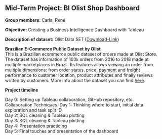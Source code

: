 ##  Mid-Term Project: BI Olist Shop Dashboard 

<b>Group members:</b> Carla, René

<b>Objective:</b> Creating a Business Intelligence Dashboard with Tableau

<b>Description of dataset:</b> Olist Data SET ([Download-Link](https://drive.google.com/file/d/1lhEmdJPPKVq7xyyTc6db0tekOsYmmONJ/view?usp=sharing]))

<b>Brazilian E-Commerce Public Dataset by Olist</b><br>
This is a Brazilian ecommerce public dataset of orders made at Olist Store. The dataset has information of 100k orders from 2016 to 2018 made at multiple marketplaces in Brazil. Its features allows viewing an order from multiple dimensions: from order status, price, payment and freight performance to customer location, product attributes and finally reviews written by customers. More info about the dataset you can find [here](https://www.kaggle.com/olistbr/brazilian-ecommerce).

<b>Project timeline</b>

Day 0: Setting up Tableau collaboration, GitHub repository, etc. Collaboration Techniques. 
Day 1: Thinking where to start, initial data exploration and task split :D <br>
Day 2: SQL cleaning & Tableau plotting <br>
Day 3: SQL cleaning & Tableau plotting <br>
Day 4: Presentation practicing <br>
Day 5: Final touches and presentation of the dashboard<br>





